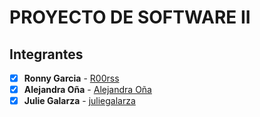 # PROYECTO DE SOFTWARE II

## Integrantes
- [x] **Ronny Garcia** - [R00rss](https://github.com/R00rss)
- [x] **Alejandra Oña** - [Alejandra Oña](https://github.com/alejandraodlt)
- [x] **Julie Galarza** - [juliegalarza](https://github.com/juliegalarza)